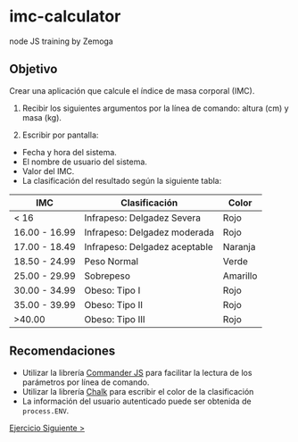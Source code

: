# imc-calculator
node JS training by Zemoga

## Objetivo

Crear una aplicación que calcule el índice de masa corporal (IMC).

1. Recibir los siguientes argumentos por la línea de comando: altura (cm) y masa (kg).

2. Escribir por pantalla:

* Fecha y hora del sistema.
* El nombre de usuario del sistema.
* Valor del IMC.
* La clasificación del resultado según la siguiente tabla:

| IMC           | Clasificación                 | Color    |
|---------------|-------------------------------|----------|
| < 16          | Infrapeso: Delgadez Severa    | Rojo     |
| 16.00 - 16.99 | Infrapeso: Delgadez moderada  | Rojo     |
| 17.00 - 18.49 | Infrapeso: Delgadez aceptable | Naranja  |
| 18.50 - 24.99 | Peso Normal                   | Verde    |
| 25.00 - 29.99 | Sobrepeso                     | Amarillo |
| 30.00 - 34.99 | Obeso: Tipo I                 | Rojo     |
| 35.00 - 39.99 | Obeso: Tipo II                | Rojo     |
| >40.00        | Obeso: Tipo III               | Rojo     |

## Recomendaciones
* Utilizar la librería [Commander JS](https://github.com/tj/commander.js/) para facilitar la lectura de los parámetros por línea de comando. 
* Utilizar la librería [Chalk](https://www.npmjs.com/package/chalk) para escribir el color de la clasificación
* La información del usuario autenticado puede ser obtenida de `process.ENV`.

[Ejercicio Siguiente >](https://github.com/efrivera/IMC-calculator-4)
